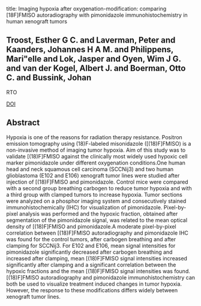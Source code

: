 title: Imaging hypoxia after oxygenation-modification: comparing [18F]FMISO autoradiography with pimonidazole immunohistochemistry in human xenograft tumors

## Troost, Esther G C. and Laverman, Peter and Kaanders, Johannes H A M. and Philippens, Mari"elle and Lok, Jasper and Oyen, Wim J G. and van der Kogel, Albert J. and Boerman, Otto C. and Bussink, Johan
RTO

<a href="https://doi.org/10.1016/j.radonc.2006.07.023">DOI</a>

## Abstract
Hypoxia is one of the reasons for radiation therapy resistance. Positron emission tomography using (18)F-labeled misonidazole ([(18)F]FMISO) is a non-invasive method of imaging tumor hypoxia. Aim of this study was to validate [(18)F]FMISO against the clinically most widely used hypoxic cell marker pimonidazole under different oxygenation conditions.One human head and neck squamous cell carcinoma (SCCNij3) and two human glioblastoma (E102 and E106) xenograft tumor lines were studied after injection of [(18)F]FMISO and pimonidazole. Control mice were compared with a second group breathing carbogen to reduce tumor hypoxia and with a third group with clamped tumors to increase hypoxia. Tumor sections were analyzed on a phosphor imaging system and consecutively stained immunohistochemically (IHC) for visualization of pimonidazole. Pixel-by-pixel analysis was performed and the hypoxic fraction, obtained after segmentation of the pimonidazole signal, was related to the mean optical density of [(18)F]FMISO and pimonidazole.A moderate pixel-by-pixel correlation between [(18)F]FMISO autoradiography and pimonidazole IHC was found for the control tumors, after carbogen breathing and after clamping for SCCNij3. For E102 and E106, mean signal intensities for pimonidazole significantly decreased after carbogen breathing and increased after clamping, mean [(18)F]FMISO signal intensities increased significantly after clamping and a significant correlation between the hypoxic fractions and the mean [(18)F]FMISO signal intensities was found.[(18)F]FMISO autoradiography and pimonidazole immunohistochemistry can both be used to visualize treatment induced changes in tumor hypoxia. However, the response to these modifications differs widely between xenograft tumor lines.


